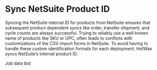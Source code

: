 # Sync NetSuite Product ID

Syncing the NetSuite internal ID for products from NetSuite ensures that subsequent product dependent syncs like order, transfer shipment, and cycle counts are always successful. Trying to reliably use a well known name of products like SKU or UPC, often leads to conflicts with customizations of the CSV import forms in NetSuite. To avoid having to handle these custom identification formats for each deployment, HotWax syncs NetSuite’s internal product ID.

Job data tbd
